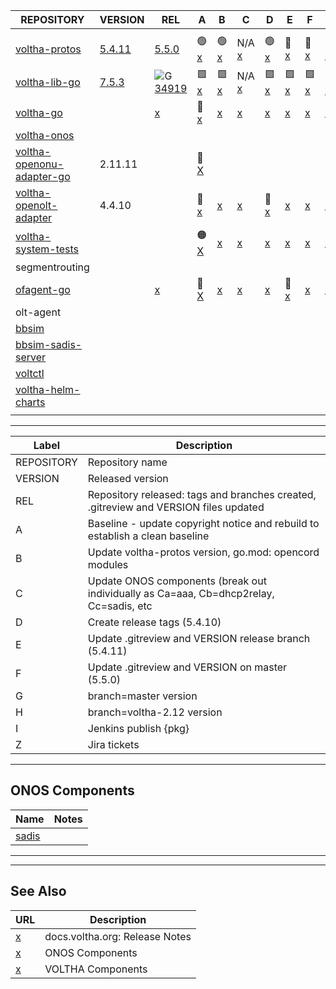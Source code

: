  | REPOSITORY | VERSION | REL | A | B | C | D | E | F | G | H | I | Z | 
 | ---------- | ------- | --- | - | - | - | - | - | - | - | - | - | - |
| <img width=800/> | | | | | | | | | | | | | |
 |  [voltha-protos](https://gerrit.opencord.org/plugins/gitiles/voltha-protos/+/refs/heads/voltha-2.12) |  [5.4.11](https://gerrit.opencord.org/plugins/gitiles/voltha-protos/+/refs/heads/voltha-2.12/VERSION) |  [5.5.0](https://gerrit.opencord.org/plugins/gitiles/voltha-protos/+/refs/heads/master/VERSION)                  |  :green_circle: [x](voltha-protos/A.md)        |  :green_circle: [x](voltha-protos/B.md) |  N/A            [x](voltha-protos/C.md) |  :green_circle: [x](voltha-protos/D.md)    |  :hammer:       [x](voltha-protos/E.md) |  :hammer:       [x](voltha-protos/F.md) |  :hammer:       [x](voltha-protos/G.md) |  :hammer:       [x](voltha-protos/H.md) |                       |                                                          | 
 |  [voltha-lib-go](https://gerrit.opencord.org/plugins/gitiles/voltha-lib-go)                          |  [7.5.3](https://gerrit.opencord.org/plugins/gitiles/voltha-lib-go/+/refs/tags/v7.5.3)                |  ![G](https://placehold.co/15x15/c5f015/c5f015.png) [34919](https://gerrit.opencord.org/c/voltha-lib-go/+/34919) |  :green_square: [x](voltha-lib-go/A.md)        |  :green_square: [x](voltha-lib-go/B.md) |  N/A            [x](voltha-lib-go/C.md) |  :green_square: [x](voltha-lib-go/D.md)    |  :green_square: [x](voltha-lib-go/E.md) |  :green_square: [x](voltha-lib-go/F.md) |  :green_square: [x](voltha-lib-go/G.md) |  :green_square: [x](voltha-lib-go/H.md) |                       |                                                          | 
 |  [voltha-go](https://gerrit.opencord.org/plugins/gitiles/voltha-go)                                  |                                                                                                       |  [x](voltha-go/A.md)                                                                                             |  :hammer: [x](voltha-go/A.md)                  |  [x](voltha-go/B.md)                    |  [x](voltha-go/C.md)                    |  [x](voltha-go/D.md)                       |  [x](voltha-go/E.md)                    |  [x](voltha-go/F.md)                    |  [x](voltha-go/G.md)                    |  [x](voltha-go/H.md)                    |                       |  [x](voltha-go/Z.md)                                     | 
 |  [voltha-onos](https://gerrit.opencord.org/plugins/gitiles/voltha-onos)                              |                                                                                                       |                                                                                                                  |                                                |                                         |                                         |                                            |                                         |                                         |                                         |                                         |                       |                                                          | 
 |  [voltha-openonu-adapter-go](https://gerrit.opencord.org/plugins/gitiles/voltha-openonu-adapter-go)  |  2.11.11                                                                                              |                                                                                                                  |  :hammer: [X](voltha-openonu-adapter-go/A.md)  |                                         |                                         |                                            |                                         |                                         |                                         |                                         |                       |                                                          | 
 |  [voltha-openolt-adapter](https://gerrit.opencord.org/plugins/gitiles/voltha-openolt-adapter)        |  4.4.10                                                                                               |                                                                                                                  |  :hammer: [x](voltha-openolt-adapter/A.md)     |  [x](voltha-openolt-adapter/B.md)       |  [x](voltha-openolt-adapter/C.md)       |  :hammer: [x](voltha-openolt-adapter/D.md) |  [x](voltha-openolt-adapter/D.md)       |  [x](voltha-openolt-adapter/F.md)       |  [x](voltha-openolt-adapter/G.md)       |  [x](voltha-openolt-adapter/H.md)       |                       |  [x](voltha-openolt-adapter/Z.md)                        | 
 |  [voltha-system-tests](https://gerrit.opencord.org/plugins/gitiles/voltha-system-tests)              |                                                                                                       |                                                                                                                  |  :orange_circle: [X](voltha-system-tests/A.md) |  [x](voltha-system-tests/B.md)          |  [x](voltha-system-tests/C.md)          |  [x](voltha-system-tests/D.md)             |  [x](voltha-system-tests/E.md)          |  [x](voltha-system-tests/F.md)          |  [x](voltha-system-tests/G.md)          |  [x](voltha-system-tests/H.md)          |                       |  [x](voltha-system-tests/Z.md)                           | 
 |  segmentrouting                                                                                      |                                                                                                       |                                                                                                                  |                                                |                                         |                                         |                                            |                                         |                                         |                                         |                                         |                       |                                                          | 
 |  [ofagent-go](https://gerrit.opencord.org/plugins/gitiles/ofagent-go)                                |                                                                                                       |  [x](ofagent-go/A.md)                                                                                            |  :hammer: [X](ofagent-go/A.md)                 |  [x](ofagent-go/B.md)                   |  [x](ofagent-go/C.md)                   |  [x](ofagent-go/D.md)                      |  :hammer: [x](ofagent-go/E.md)          |  [x](ofagent-go/F.md)                   |  [x](ofagent-go/G.md)                   |  [x](ofagent-go/H.md)                   |  [x](ofagent-go/I.md) |  [x](ofagent-go/Z.md)                                    | 
 |  olt-agent                                                                                           |                                                                                                       |                                                                                                                  |                                                |                                         |                                         |                                            |                                         |                                         |                                         |                                         |                       |                                                          | 
 |  [bbsim](https://gerrit.opencord.org/plugins/gitiles/bbsim)                                          |                                                                                                       |                                                                                                                  |                                                |                                         |                                         |                                            |                                         |                                         |                                         |                                         |                       |                                                          | 
 |  [bbsim-sadis-server](https://gerrit.opencord.org/plugins/gitiles/bbsim-sadis-server)                |                                                                                                       |                                                                                                                  |                                                |                                         |                                         |                                            |                                         |                                         |                                         |                                         |                       |                                                          | 
 |  [voltctl](https://gerrit.opencord.org/plugins/gitiles/voltctl)                                      |                                                                                                       |                                                                                                                  |                                                |                                         |                                         |                                            |                                         |                                         |                                         |                                         |                       |                                                          | 
 |  [voltha-helm-charts](https://gerrit.opencord.org/plugins/gitiles/voltha-helm-charts)                |                                                                                                       |                                                                                                                  |                                                |                                         |                                         |                                            |                                         |                                         |                                         |                                         |                       |  :new: [5259](https://jira.opencord.org/browse/VOL-5259) | 
 |                                                                                                      |                                                                                                       |                                                                                                                  |                                                |                                         |                                         |                                            |                                         |                                         |                                         |                                         |                       |                                                          | 




---

| Label | Description |
| ----- | ----------- |
 |  REPOSITORY | Repository name                                                                         | 
 |  VERSION    | Released version                                                                        | 
 |  REL        | Repository released: tags and branches created, .gitreview and VERSION files updated    | 
 |  A          | Baseline - update copyright notice and rebuild to establish a clean baseline            | 
 |  B          | Update voltha-protos version, go.mod: opencord modules                                  | 
 |  C          | Update ONOS components (break out individually as Ca=aaa, Cb=dhcp2relay, Cc=sadis, etc  | 
 |  D          | Create release tags (5.4.10)                                                            | 
 |  E          | Update .gitreview and VERSION release branch (5.4.11)                                   | 
 |  F          | Update .gitreview and VERSION on master (5.5.0)                                         | 
 |  G          | branch=master version                                                                   | 
 |  H          | branch=voltha-2.12 version                                                              | 
 |  I          | Jenkins publish {pkg}                                                                   | 
 |  Z          | Jira tickets                                                                            | 

---
ONOS Components
---------------

| Name | Notes |
| ---- | ----- |
| [sadis](https://jenkins.opencord.org/job/maven-publish_sadis/107/consoleText) | |6
---
---

## See Also

| URL | Description |
| --- | ----------- |
| [x](https://docs.voltha.org) | docs.voltha.org: Release Notes |
| [x](https://docs.voltha.org/master/release_notes/voltha_2.12.html#onos-components) | ONOS Components |
| [x](https://docs.voltha.org/master/release_notes/voltha_2.12.html#voltha-components) | VOLTHA Components |
